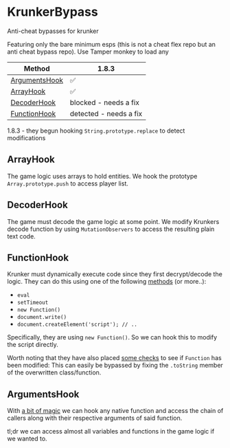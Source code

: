 # KrunkerBypass
Anti-cheat bypasses for krunker

Featuring only the bare minimum esps (this is not a cheat flex repo but an anti cheat bypass repo). Use Tamper monkey to load any

| Method | 1.8.3 |
| --- | --- |
| [ArgumentsHook](https://github.com/hrt/KrunkerBypass/tree/master/ArgumentsHook) |  ✅  |
| [ArrayHook](https://github.com/hrt/KrunkerBypass/tree/master/ArrayHook) |  ✅  |
| [DecoderHook](https://github.com/hrt/KrunkerBypass/tree/master/DecoderHook) |  blocked - needs a fix  |
| [FunctionHook](https://github.com/hrt/KrunkerBypass/tree/master/FunctionHook) |  detected - needs a fix  |


1.8.3 - they begun hooking `String.prototype.replace` to detect modifications

## ArrayHook
The game logic uses arrays to hold entities. We hook the prototype `Array.prototype.push` to access player list.

## DecoderHook
The game must decode the game logic at some point. We modify Krunkers decode function by using `MutationObservers` to access the resulting plain text code.

## FunctionHook
Krunker must dynamically execute code since they first decrypt/decode the logic. They can do this using one of the following [methods](https://www.everythingfrontend.com/posts/studying-javascript-eval.html) (or more..):
* `eval`
* `setTimeout`
* `new Function()`
* `document.write()`
* `document.createElement('script'); // ..`

Specifically, they are using `new Function()`. So we can hook this to modify the script directly.

Worth noting that they have also placed [some checks](https://github.com/hrt/AnticheatJS#function-modification-detection) to see if `Function` has been modified: This can easily be bypassed by fixing the `.toString` member of the overwritten class/function.

## ArgumentsHook
With [a bit of magic](https://github.com/hrt/KrunkerBypass/tree/master/ArgumentsHook/esp.js) we can hook any native function and access the chain of callers along with their respective arguments of said function.

tl;dr we can access almost all variables and functions in the game logic if we wanted to.
